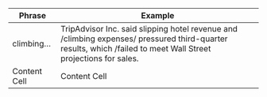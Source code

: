 | Phrase  | Example |
| ------------- | ------------- |
| climbing… | TripAdvisor Inc. said slipping hotel revenue and /climbing expenses/ pressured third-quarter results, which /failed to meet Wall Street projections for sales.  |
| Content Cell  | Content Cell  |
 
